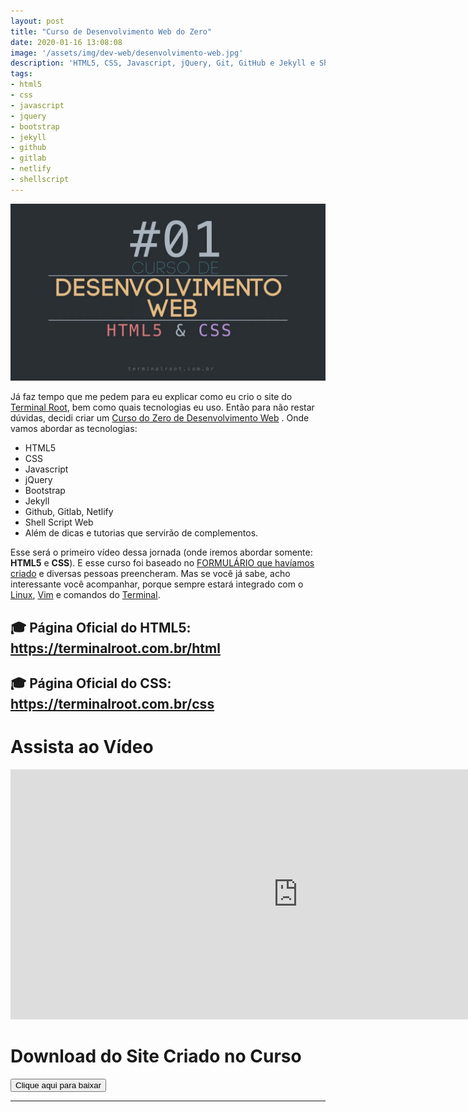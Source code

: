 ```yaml
---
layout: post
title: "Curso de Desenvolvimento Web do Zero"
date: 2020-01-16 13:08:08
image: '/assets/img/dev-web/desenvolvimento-web.jpg'
description: 'HTML5, CSS, Javascript, jQuery, Git, GitHub e Jekyll e Shell Web.'
tags:
- html5
- css
- javascript
- jquery
- bootstrap
- jekyll
- github
- gitlab
- netlify
- shellscript
---
```


![Curso de Desenvolvimento Web do Zero no Linux - HTML5, CSS, Javascript, jQuery, Git, GitHub e Jekkyl e Shell Web.](/assets/img/dev-web/desenvolvimento-web.jpg "Curso de Desenvolvimento Web do Zero - HTML5, CSS, Javascript, jQuery, Git, GitHub e Jekkyl e Shell Web.")


Já faz tempo que me pedem para eu explicar como eu crio o site do [Terminal Root](https://terminalroot.com.br/), bem como quais tecnologias eu uso. Então para não restar dúvidas, decidi criar um [Curso do Zero de Desenvolvimento Web](https://youtu.be/SGA6nQqYH7A) . Onde vamos abordar as tecnologias:

- HTML5
- CSS
- Javascript
- jQuery
- Bootstrap
- Jekyll
- Github, Gitlab, Netlify
- Shell Script Web
- Além de dicas e tutorias que servirão de complementos.

Esse será o primeiro vídeo dessa jornada (onde iremos abordar somente: **HTML5** e **CSS**). E esse curso foi baseado no [FORMULÁRIO que havíamos criado](https://docs.google.com/forms/d/e/1FAIpQLSctYtqrlrxqgoAnS7KFuQMqAl6Nqlmk5pFRYLXLY-ItjcMvdA/viewform) e diversas pessoas preencheram. Mas se você já sabe, acho interessante você acompanhar, porque sempre estará integrado com o [Linux](https://terminalroot.com.br/linux), [Vim](https://terminalroot.com.br/vim) e comandos do [Terminal](https://terminalroot.com.br/shell).

## 🎓 Página Oficial do HTML5: <https://terminalroot.com.br/html>
## 🎓 Página Oficial do CSS: <https://terminalroot.com.br/css>


# Assista ao Vídeo
<iframe width="920" height="400" src="https://www.youtube.com/embed/SGA6nQqYH7A" frameborder="0" allow="accelerometer; autoplay; encrypted-media; gyroscope; picture-in-picture" allowfullscreen></iframe>

# Download do Site Criado no Curso

<a href="https://terminalroot.com.br/downs/html5-css.zip">
	<button type="button" class="btn btn-dark">Clique aqui para baixar</button>
</a>

---


